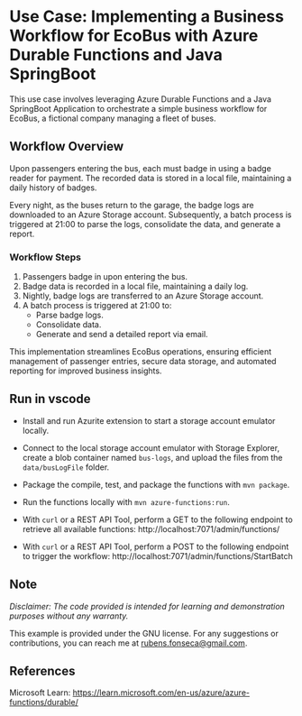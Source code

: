 # Use Case: Implementing a Business Workflow for EcoBus with Azure Durable Functions and Java SpringBoot

This use case involves leveraging Azure Durable Functions and a Java SpringBoot Application to orchestrate a simple business workflow for EcoBus, a fictional company managing a fleet of buses.

## Workflow Overview

Upon passengers entering the bus, each must badge in using a badge reader for payment. The recorded data is stored in a local file, maintaining a daily history of badges.

Every night, as the buses return to the garage, the badge logs are downloaded to an Azure Storage account. Subsequently, a batch process is triggered at 21:00 to parse the logs, consolidate the data, and generate a report.

### Workflow Steps

1. Passengers badge in upon entering the bus.
2. Badge data is recorded in a local file, maintaining a daily log.
3. Nightly, badge logs are transferred to an Azure Storage account.
4. A batch process is triggered at 21:00 to:
   - Parse badge logs.
   - Consolidate data.
   - Generate and send a detailed report via email.

This implementation streamlines EcoBus operations, ensuring efficient management of passenger entries, secure data storage, and automated reporting for improved business insights.

## Run in vscode

* Install and run Azurite extension to start a storage account emulator locally.

* Connect to the local storage account emulator with Storage Explorer, create a blob container named `bus-logs`, and upload the files from the `data/busLogFile` folder.

* Package the compile, test, and package the functions with `mvn package`.

* Run the functions locally with `mvn azure-functions:run`.

* With `curl` or a REST API Tool, perform a GET to the following endpoint to retrieve all available functions:
  http://localhost:7071/admin/functions/

* With `curl` or a REST API Tool, perform a POST to the following endpoint to trigger the workflow:
  http://localhost:7071/admin/functions/StartBatch

## Note

*Disclaimer: The code provided is intended for learning and demonstration purposes without any warranty.*

This example is provided under the GNU license. For any suggestions or contributions, you can reach me at rubens.fonseca@gmail.com.

## References

Microsoft Learn: https://learn.microsoft.com/en-us/azure/azure-functions/durable/